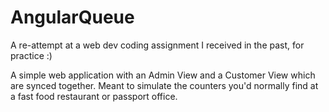 # AngularQueue

A re-attempt at a web dev coding assignment I received in the past, for practice :)

A simple web application with an Admin View and a Customer View which are synced together. Meant to simulate the counters you'd normally find at a fast food restaurant or passport office.



